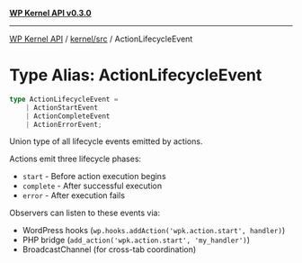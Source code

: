 [**WP Kernel API v0.3.0**](../../../README.md)

---

[WP Kernel API](../../../README.md) / [kernel/src](../README.md) / ActionLifecycleEvent

# Type Alias: ActionLifecycleEvent

```ts
type ActionLifecycleEvent =
	| ActionStartEvent
	| ActionCompleteEvent
	| ActionErrorEvent;
```

Union type of all lifecycle events emitted by actions.

Actions emit three lifecycle phases:

- `start` - Before action execution begins
- `complete` - After successful execution
- `error` - After execution fails

Observers can listen to these events via:

- WordPress hooks (`wp.hooks.addAction('wpk.action.start', handler)`)
- PHP bridge (`add_action('wpk.action.start', 'my_handler')`)
- BroadcastChannel (for cross-tab coordination)
